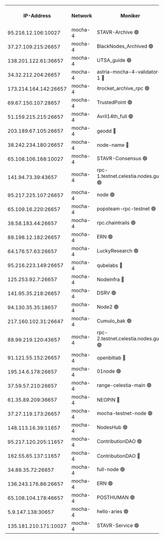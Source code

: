


<table><tr><th>IP-Address</th><th>Network</th><th>Moniker</th><th>Latest Block Height</th><th>Earliest Block Height</th><th>Catching Up</th><th>Tx Index</th><th>Voting Power</th><th>Scan Time</th></tr><tr><td>95.216.12.106:10027</td><td>mocha-4</td><td>STAVR-Archive 🟢</td><td>2822135</td><td>1</td><td>False</td><td>on</td><td>0</td><td>2024-10-01T05:28:47.560624509UTC</td></tr><tr><td>37.27.109.215:26657</td><td>mocha-4</td><td>BlackNodes_Archived 🟢</td><td>2822135</td><td>1</td><td>False</td><td>off</td><td>0</td><td>2024-10-01T05:28:52.097377718UTC</td></tr><tr><td>138.201.122.61:36657</td><td>mocha-4</td><td>UTSA_guide 🟢</td><td>2822135</td><td>1</td><td>False</td><td>on</td><td>0</td><td>2024-10-01T05:28:56.591441530UTC</td></tr><tr><td>34.32.212.204:26657</td><td>mocha-4</td><td>astria-mocha-4-validator-1 🔴</td><td>2822135</td><td>1</td><td>False</td><td>on</td><td>10509044</td><td>2024-10-01T05:28:56.921973577UTC</td></tr><tr><td>173.214.164.142:26657</td><td>mocha-4</td><td>itrocket_archive_rpc 🟢</td><td>2822139</td><td>1</td><td>False</td><td>on</td><td>0</td><td>2024-10-01T05:29:37.682338568UTC</td></tr><tr><td>69.67.150.107:28657</td><td>mocha-4</td><td>TrustedPoint 🟢</td><td>2822140</td><td>1</td><td>False</td><td>on</td><td>0</td><td>2024-10-01T05:29:51.108924499UTC</td></tr><tr><td>51.159.215.215:26657</td><td>mocha-4</td><td>Avril14th_full 🟢</td><td>2822142</td><td>1</td><td>False</td><td>on</td><td>0</td><td>2024-10-01T05:30:17.498314384UTC</td></tr><tr><td>203.189.67.105:26657</td><td>mocha-4</td><td>geodd 🔴</td><td>2822142</td><td>1</td><td>False</td><td>on</td><td>100080</td><td>2024-10-01T05:30:20.390183770UTC</td></tr><tr><td>38.242.234.180:26657</td><td>mocha-4</td><td>node-name 🔴</td><td>2822143</td><td>1</td><td>False</td><td>off</td><td>4051757</td><td>2024-10-01T05:30:31.464761825UTC</td></tr><tr><td>65.108.106.168:10027</td><td>mocha-4</td><td>STAVR-Consensus 🟢</td><td>2822145</td><td>1</td><td>False</td><td>on</td><td>0</td><td>2024-10-01T05:30:51.489543092UTC</td></tr><tr><td>141.94.73.39:43657</td><td>mocha-4</td><td>rpc-1.testnet.celestia.nodes.guru 🟢</td><td>2822145</td><td>1</td><td>False</td><td>off</td><td>0</td><td>2024-10-01T05:30:56.583422506UTC</td></tr><tr><td>95.217.225.107:26657</td><td>mocha-4</td><td>node 🟢</td><td>2822146</td><td>1</td><td>False</td><td>on</td><td>0</td><td>2024-10-01T05:31:08.432901421UTC</td></tr><tr><td>65.109.16.220:26657</td><td>mocha-4</td><td>popsteam-rpc-testnet 🟢</td><td>2822147</td><td>1</td><td>False</td><td>on</td><td>0</td><td>2024-10-01T05:31:20.086007993UTC</td></tr><tr><td>38.58.183.44:26657</td><td>mocha-4</td><td>rpc.chaintrails 🟢</td><td>2822148</td><td>1</td><td>False</td><td>on</td><td>0</td><td>2024-10-01T05:31:31.032983105UTC</td></tr><tr><td>88.198.12.182:26657</td><td>mocha-4</td><td>ERN 🟢</td><td>2822149</td><td>1</td><td>False</td><td>off</td><td>0</td><td>2024-10-01T05:31:41.656193042UTC</td></tr><tr><td>64.176.57.63:26657</td><td>mocha-4</td><td>LuckyResearch 🟢</td><td>2822137</td><td>1582001</td><td>False</td><td>off</td><td>0</td><td>2024-10-01T05:29:14.019305889UTC</td></tr><tr><td>95.216.223.149:26657</td><td>mocha-4</td><td>qubelabs 🔴</td><td>2822149</td><td>1917526</td><td>False</td><td>on</td><td>64651386</td><td>2024-10-01T05:31:44.135125131UTC</td></tr><tr><td>125.253.92.7:26657</td><td>mocha-4</td><td>Nodeinfra 🔴</td><td>2822137</td><td>2070001</td><td>False</td><td>on</td><td>500001</td><td>2024-10-01T05:29:10.608094844UTC</td></tr><tr><td>141.95.35.218:26657</td><td>mocha-4</td><td>DSRV 🟢</td><td>2822145</td><td>2070001</td><td>False</td><td>off</td><td>0</td><td>2024-10-01T05:30:56.865430552UTC</td></tr><tr><td>94.130.35.35:18657</td><td>mocha-4</td><td>Node2 🟢</td><td>2585030</td><td>2256001</td><td>False</td><td>on</td><td>0</td><td>2024-10-01T05:31:49.127819468UTC</td></tr><tr><td>217.160.102.31:26647</td><td>mocha-4</td><td>Cumulo_bak 🟢</td><td>2822144</td><td>2300001</td><td>False</td><td>on</td><td>0</td><td>2024-10-01T05:30:44.586811102UTC</td></tr><tr><td>88.99.219.120:43657</td><td>mocha-4</td><td>rpc-2.testnet.celestia.nodes.guru 🟢</td><td>2822144</td><td>2368594</td><td>False</td><td>on</td><td>0</td><td>2024-10-01T05:30:44.054725814UTC</td></tr><tr><td>91.121.55.152:26657</td><td>mocha-4</td><td>openbitlab 🔴</td><td>2822136</td><td>2533260</td><td>False</td><td>off</td><td>501058</td><td>2024-10-01T05:29:03.471682826UTC</td></tr><tr><td>195.14.6.178:26657</td><td>mocha-4</td><td>01node 🟢</td><td>2822142</td><td>2584501</td><td>False</td><td>on</td><td>0</td><td>2024-10-01T05:30:12.957375952UTC</td></tr><tr><td>37.59.57.210:26657</td><td>mocha-4</td><td>range-celestia-main 🟢</td><td>2822150</td><td>2589477</td><td>False</td><td>off</td><td>0</td><td>2024-10-01T05:31:46.507390580UTC</td></tr><tr><td>61.35.89.209:36657</td><td>mocha-4</td><td>NEOPIN 🔴</td><td>2822148</td><td>2592001</td><td>False</td><td>off</td><td>100001</td><td>2024-10-01T05:31:28.164875956UTC</td></tr><tr><td>37.27.119.173:26657</td><td>mocha-4</td><td>mocha-testnet-node 🟢</td><td>2822145</td><td>2631379</td><td>False</td><td>on</td><td>0</td><td>2024-10-01T05:30:51.121577983UTC</td></tr><tr><td>148.113.16.39:11657</td><td>mocha-4</td><td>NodesHub 🟢</td><td>2822140</td><td>2701206</td><td>False</td><td>on</td><td>0</td><td>2024-10-01T05:29:56.093237360UTC</td></tr><tr><td>95.217.120.205:11657</td><td>mocha-4</td><td>ContributionDAO 🟢</td><td>2822146</td><td>2723055</td><td>False</td><td>on</td><td>0</td><td>2024-10-01T05:31:07.987389904UTC</td></tr><tr><td>162.55.65.137:11657</td><td>mocha-4</td><td>ContributionDAO 🔴</td><td>2822143</td><td>2763772</td><td>False</td><td>off</td><td>4000504</td><td>2024-10-01T05:30:24.905763505UTC</td></tr><tr><td>34.89.35.72:26657</td><td>mocha-4</td><td>full-node 🟢</td><td>2822147</td><td>2766149</td><td>False</td><td>on</td><td>0</td><td>2024-10-01T05:31:12.896144152UTC</td></tr><tr><td>136.243.176.86:26657</td><td>mocha-4</td><td>ERN 🟢</td><td>2822146</td><td>2809501</td><td>False</td><td>off</td><td>0</td><td>2024-10-01T05:30:59.252937650UTC</td></tr><tr><td>65.108.104.178:46657</td><td>mocha-4</td><td>POSTHUMAN 🟢</td><td>2822138</td><td>2818501</td><td>False</td><td>off</td><td>0</td><td>2024-10-01T05:29:30.898883385UTC</td></tr><tr><td>5.9.147.138:30657</td><td>mocha-4</td><td>hello-aries 🟢</td><td>2822139</td><td>2820501</td><td>False</td><td>off</td><td>0</td><td>2024-10-01T05:29:44.126488722UTC</td></tr><tr><td>135.181.210.171:10027</td><td>mocha-4</td><td>STAVR-Service 🟢</td><td>2822145</td><td>2821501</td><td>False</td><td>on</td><td>0</td><td>2024-10-01T05:30:54.240854899UTC</td></tr></table>